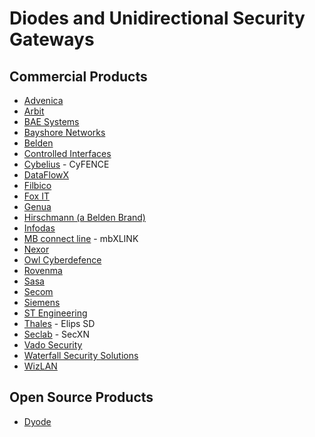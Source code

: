 # Diodes and Unidirectional Security Gateways

## Commercial Products
* [Advenica](https://www.advenica.com/en/cds/data-diodes)
* [Arbit](https://arbitcds.com/products/)
* [BAE Systems](https://www.baesystems.com/en/product/data-diode-solution)
* [Bayshore Networks](https://bayshorenetworks.com)
* [Belden](https://www.belden.com/products/industrial/networking/security)
* [Controlled Interfaces](https://www.controlledinterfaces.com/)
* [Cybelius](https://www.cybelius.ch/en/security/) - CyFENCE
* [DataFlowX](https://www.dataflowx.com/)
* [Filbico](https://www.filbico.pl/ZNO-EN.html)
* [Fox IT](https://www.fox-it.com/en/technology/datadiode/for-industrial-control-systems/)
* [Genua](https://www.genua.de/en/solutions/data-diode-for-industrial-applications.html)
* [Hirschmann (a Belden Brand)](https://www.belden.com/products/industrial-networking-cybersecurity/cybersecurity/data-diode)
* [Infodas](https://www.infodas.de/produkte/sdot/)
* [MB connect line](https://mbconnectline.com/mbxlink/) - mbXLINK
* [Nexor](https://www.nexor.com/nexor-data-diode/)
* [Owl Cyberdefence](https://owlcyberdefense.com/)
* [Rovenma](https://www.rovenma.com/kindi-data-diode-devices/)
* [Sasa](https://www.sasa-software.com/gatescanner-injector-diodes-for-network-segmentation/)
* [Secom](https://www.secom.com.sg/unidirectional-security-gateways)
* [Siemens](https://new.siemens.com/global/en/products/energy/services/maintenance/instrumentation-controls/unidirectional-gateway.html)
* [ST Engineering](https://www.stengg.com/en/products-solutions/secure-unidirectional-gateway)
* [Thales](https://www.thalesgroup.com/en/cybersecurity-products) - Elips SD
* [Seclab](https://www.seclab-security.com/seclab-sec-xn/) - SecXN
* [Vado Security](https://www.vadosecurity.com/)
* [Waterfall Security Solutions ](https://waterfall-security.com/)
* [WizLAN](http://www.wizlan.com)

## Open Source Products
* [Dyode](https://github.com/wavestone-cdt/dyode)
